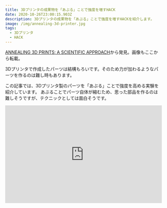 ```yaml
---
title: 3Dプリンタの成果物を「あぶる」ことで強度を増すHACK
date: 2020-10-26T23:00:15.903Z
description: 3Dプリンタの成果物を「あぶる」ことで強度を増すHACKを紹介します。
image: /img/annealing-3d-printer.jpg
tags:
  - 3Dプリンタ
  - HACK
---
```

[ANNEALING 3D PRINTS: A SCIENTIFIC APPROACH](https://hackaday.com/2019/12/18/annealing-3d-prints-a-scientific-approach/)から発見。画像もここから転載。

3Dプリンタで作成したパーツは結構もろいです。そのため力が加わるようなパーツを作るのは難し時もあります。

この記事では、3Dプリンタ製のパーツを「あぶる」ことで強度を高める実験を紹介しています。
あぶることでパーツ自体が縮むため、思った部品を作るのは難しそうですが、テクニックとしては面白そうです。

<iframe width="100%" height="315" src="https://www.youtube.com/embed/6YlGjEY7u38" frameborder="0" allow="accelerometer; autoplay; encrypted-media; gyroscope; picture-in-picture" allowfullscreen></iframe>
